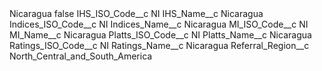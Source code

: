 <?xml version="1.0" encoding="UTF-8"?>
<CustomMetadata xmlns="http://soap.sforce.com/2006/04/metadata" xmlns:xsi="http://www.w3.org/2001/XMLSchema-instance" xmlns:xsd="http://www.w3.org/2001/XMLSchema">
    <label>Nicaragua</label>
    <protected>false</protected>
    <values>
        <field>IHS_ISO_Code__c</field>
        <value xsi:type="xsd:string">NI</value>
    </values>
    <values>
        <field>IHS_Name__c</field>
        <value xsi:type="xsd:string">Nicaragua</value>
    </values>
    <values>
        <field>Indices_ISO_Code__c</field>
        <value xsi:type="xsd:string">NI</value>
    </values>
    <values>
        <field>Indices_Name__c</field>
        <value xsi:type="xsd:string">Nicaragua</value>
    </values>
    <values>
        <field>MI_ISO_Code__c</field>
        <value xsi:type="xsd:string">NI</value>
    </values>
    <values>
        <field>MI_Name__c</field>
        <value xsi:type="xsd:string">Nicaragua</value>
    </values>
    <values>
        <field>Platts_ISO_Code__c</field>
        <value xsi:type="xsd:string">NI</value>
    </values>
    <values>
        <field>Platts_Name__c</field>
        <value xsi:type="xsd:string">Nicaragua</value>
    </values>
    <values>
        <field>Ratings_ISO_Code__c</field>
        <value xsi:type="xsd:string">NI</value>
    </values>
    <values>
        <field>Ratings_Name__c</field>
        <value xsi:type="xsd:string">Nicaragua</value>
    </values>
    <values>
        <field>Referral_Region__c</field>
        <value xsi:type="xsd:string">North_Central_and_South_America</value>
    </values>
</CustomMetadata>
